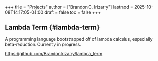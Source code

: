 +++
title = "Projects"
author = ["Brandon C. Irizarry"]
lastmod = 2025-10-08T14:17:05-04:00
draft = false
toc = false
+++

## Lambda Term {#lambda-term}

A programming language bootstrapped off of lambda calculus,
especially beta-reduction. Currently in progress.

<https://github.com/BrandonIrizarry/lambda_term>
